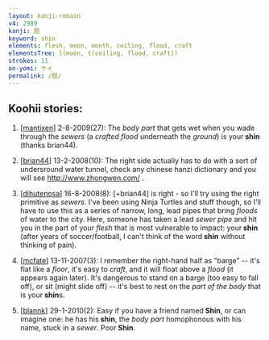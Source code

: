 ```yaml
---
layout: kanji-remain
v4: 2989
kanji: 脛
keyword: shin
elements: flesh, moon, month, ceiling, flood, craft
elementsTree: l(moon, t(ceiling, flood, craft))
strokes: 11
on-yomi: ケイ
permalink: /脛/
---
```


## Koohii stories: 

1) [<a href="http://kanji.koohii.com/profile/mantixen">mantixen</a>] 2-8-2009(27): The <em>body part</em> that gets wet when you wade through the <em>sewers</em> (a <em>crafted</em> <em>flood</em> underneath the <em>ground</em>) is your<strong> shin</strong> (thanks brian44).

2) [<a href="http://kanji.koohii.com/profile/brian44">brian44</a>] 13-2-2008(10): The right side actually has to do with a sort of undersround water tunnel, check any chinese hanzi dictionary and you will see <a href="http://www.zhongwen.com/">http://www.zhongwen.com/</a> .

3) [<a href="http://kanji.koohii.com/profile/dihutenosa">dihutenosa</a>] 16-8-2008(8): [+brian44] is right - so I&#039;ll try using the right primitive as <em>sewers</em>. I&#039;ve been using Ninja Turtles and stuff though, so I&#039;ll have to use this as a series of narrow, long, lead pipes that bring <em>floods</em> of water to the city. Here, someone has taken a lead <em>sewer pipe</em> and hit you in the part of your <em>flesh</em> that is most vulnerable to impact: your<strong> shin</strong> (after years of soccer/football, I can&#039;t think of the word<strong> shin</strong> without thinking of pain).

4) [<a href="http://kanji.koohii.com/profile/mcfate">mcfate</a>] 13-11-2007(3): I remember the right-hand half as &quot;barge&quot; -- it&#039;s flat like a <em>floor</em>, it&#039;s easy to <em>craft</em>, and it will float above a <em>flood</em> (it appears again later). It&#039;s dangerous to stand on a barge (too easy to fall off), or sit (might slide off) -- it&#039;s best to rest on the <em>part of the body</em> that is your<strong> shin</strong>s.

5) [<a href="http://kanji.koohii.com/profile/blannk">blannk</a>] 29-1-2010(2): Easy if you have a friend named<strong> Shin</strong>, or can imagine one: he has his<strong> shin</strong>, the <em>body part</em> homophonous with his name, stuck in a <em>sewer</em>. Poor<strong> Shin</strong>.

